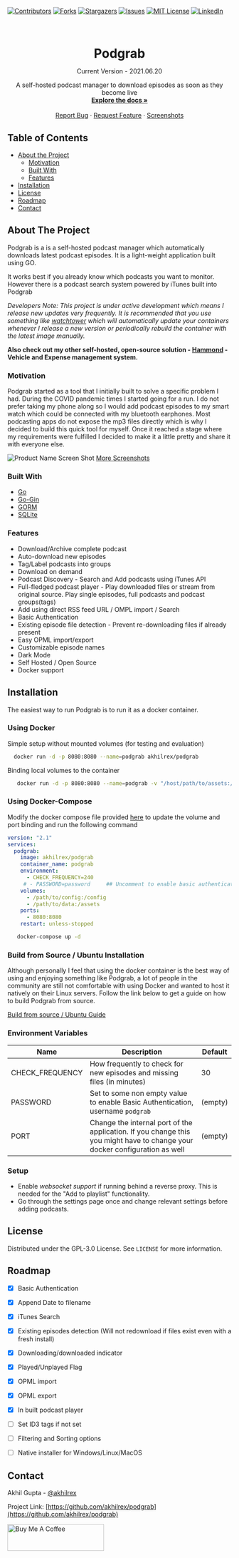 
[![Contributors][contributors-shield]][contributors-url]
[![Forks][forks-shield]][forks-url]
[![Stargazers][stars-shield]][stars-url]
[![Issues][issues-shield]][issues-url]
[![MIT License][license-shield]][license-url]
[![LinkedIn][linkedin-shield]][linkedin-url]

<!-- PROJECT LOGO -->
<br />
<p align="center">
  <!-- <a href="https://github.com/akhilrex/podgrab">
    <img src="images/logo.png" alt="Logo" width="80" height="80">
  </a> -->

  <h1 align="center" style="margin-bottom:0px">Podgrab</h1>
  <p align="center">Current Version -  2021.06.20</p>

  <p align="center">
    A self-hosted podcast manager to download episodes as soon as they become live
    <br />
    <a href="https://github.com/akhilrex/podgrab"><strong>Explore the docs »</strong></a>
    <br />
    <br />
    <!-- <a href="https://github.com/akhilrex/podgrab">View Demo</a>
    · -->
    <a href="https://github.com/akhilrex/podgrab/issues">Report Bug</a>
    ·
    <a href="https://github.com/akhilrex/podgrab/issues">Request Feature</a>
        ·
    <a href="Screenshots.md">Screenshots</a>
  </p>
</p>

<!-- TABLE OF CONTENTS -->

## Table of Contents

- [About the Project](#about-the-project)
  - [Motivation](#motivation)
  - [Built With](#built-with)
  - [Features](#features)
- [Installation](#installation)
- [License](#license)
- [Roadmap](#roadmap)
- [Contact](#contact)

<!-- ABOUT THE PROJECT -->

## About The Project

Podgrab is a is a self-hosted podcast manager which automatically downloads latest podcast episodes. It is a light-weight application built using GO.

It works best if you already know which podcasts you want to monitor. However there is a podcast search system powered by iTunes built into Podgrab

*Developers Note: This project is under active development which means I release new updates very frequently. It is recommended that you use something like [watchtower](https://github.com/containrrr/watchtower) which will automatically update your containers whenever I release a new version or periodically rebuild the container with the latest image manually.*

__Also check out my other self-hosted, open-source solution - [Hammond](https://github.com/akhilrex/hammond) - Vehicle and Expense management system.__

### Motivation

Podgrab started as a tool that I initially built to solve a specific problem I had. During the COVID pandemic times I started going for a run. I do not prefer taking my phone along so I would add podcast episodes to my smart watch which could be connected with my bluetooth earphones. Most podcasting apps do not expose the mp3 files directly which is why I decided to build this quick tool for myself. Once it reached a stage where my requirements were fulfilled I decided to make it a little pretty and share it with everyone else.

![Product Name Screen Shot][product-screenshot]
[More Screenshots](Screenshots.md)

### Built With

- [Go](https://golang.org/)
- [Go-Gin](https://github.com/gin-gonic/gin)
- [GORM](https://github.com/go-gorm/gorm)
- [SQLite](https://www.sqlite.org/index.html)

### Features
- Download/Archive complete podcast
- Auto-download new episodes
- Tag/Label podcasts into groups
- Download on demand
- Podcast Discovery - Search and Add podcasts using iTunes API
- Full-fledged podcast player - Play downloaded files or stream from original source. Play single episodes, full podcasts and podcast groups(tags)
- Add using direct RSS feed URL / OMPL import / Search
- Basic Authentication
- Existing episode file detection - Prevent re-downloading files if already present
- Easy OPML import/export
- Customizable episode names
- Dark Mode
- Self Hosted / Open Source
- Docker support

## Installation

The easiest way to run Podgrab is to run it as a docker container.

### Using Docker

Simple setup without mounted volumes (for testing and evaluation)

```sh
  docker run -d -p 8080:8080 --name=podgrab akhilrex/podgrab
```

Binding local volumes to the container

```sh
   docker run -d -p 8080:8080 --name=podgrab -v "/host/path/to/assets:/assets" -v "/host/path/to/config:/config"  akhilrex/podgrab
```

### Using Docker-Compose

Modify the docker compose file provided [here](https://github.com/akhilrex/podgrab/blob/master/docker-compose.yml) to update the volume and port binding and run the following command

```yaml
version: "2.1"
services:
  podgrab:
    image: akhilrex/podgrab
    container_name: podgrab
    environment:
      - CHECK_FREQUENCY=240
     # - PASSWORD=password     ## Uncomment to enable basic authentication, username = podgrab
    volumes:
      - /path/to/config:/config
      - /path/to/data:/assets
    ports:
      - 8080:8080
    restart: unless-stopped
```

```sh
   docker-compose up -d
```
### Build from Source / Ubuntu Installation

Although personally I feel that using the docker container is the best way of using and enjoying something like Podgrab, a lot of people in the community are still not comfortable with using Docker and wanted to host it natively on their Linux servers. Follow the link below to get a guide on how to build Podgrab from source.

[Build from source / Ubuntu Guide](docs/ubuntu-install.md)
### Environment Variables

| Name            | Description                                                             | Default |
| --------------- | ----------------------------------------------------------------------- | ------- |
| CHECK_FREQUENCY | How frequently to check for new episodes and missing files (in minutes) | 30      |
| PASSWORD        | Set to some non empty value to enable Basic Authentication, username `podgrab`|(empty)|
| PORT            | Change the internal port of the application. If you change this you might have to change your docker configuration as well | (empty) |  

### Setup

- Enable *websocket support* if running behind a reverse proxy. This is needed for the "Add to playlist" functionality.
- Go through the settings page once and change relevant settings before adding podcasts.

## License

Distributed under the GPL-3.0 License. See `LICENSE` for more information.

## Roadmap

- [x] Basic Authentication
- [x] Append Date to filename
- [x] iTunes Search
- [x] Existing episodes detection (Will not redownload if files exist even with a fresh install)
- [x] Downloading/downloaded indicator
- [x] Played/Unplayed Flag
- [x] OPML import
- [x] OPML export
- [x] In built podcast player
- [ ] Set ID3 tags if not set 
- [ ] Filtering and Sorting options
- [ ] Native installer for Windows/Linux/MacOS




<!-- CONTACT -->

## Contact

Akhil Gupta - [@akhilrex](https://twitter.com/akhilrex)

Project Link: [https://github.com/akhilrex/podgrab](https://github.com/akhilrex/podgrab)

<a href="https://www.buymeacoffee.com/akhilrex" target="_blank"><img src="https://cdn.buymeacoffee.com/buttons/v2/default-yellow.png" alt="Buy Me A Coffee" style="height: 60px !important;width: 217px !important;" ></a>

<!-- MARKDOWN LINKS & IMAGES -->
<!-- https://www.markdownguide.org/basic-syntax/#reference-style-links -->

[contributors-shield]: https://img.shields.io/github/contributors/akhilrex/podgrab.svg?style=flat-square
[contributors-url]: https://github.com/akhilrex/podgrab/graphs/contributors
[forks-shield]: https://img.shields.io/github/forks/akhilrex/podgrab.svg?style=flat-square
[forks-url]: https://github.com/akhilrex/podgrab/network/members
[stars-shield]: https://img.shields.io/github/stars/akhilrex/podgrab.svg?style=flat-square
[stars-url]: https://github.com/akhilrex/podgrab/stargazers
[issues-shield]: https://img.shields.io/github/issues/akhilrex/podgrab.svg?style=flat-square
[issues-url]: https://github.com/akhilrex/podgrab/issues
[license-shield]: https://img.shields.io/github/license/akhilrex/podgrab.svg?style=flat-square
[license-url]: https://github.com/akhilrex/podgrab/blob/master/LICENSE.txt
[linkedin-shield]: https://img.shields.io/badge/-LinkedIn-black.svg?style=flat-square&logo=linkedin&colorB=555
[linkedin-url]: https://linkedin.com/in/akhilrex
[product-screenshot]: images/screenshot.jpg
